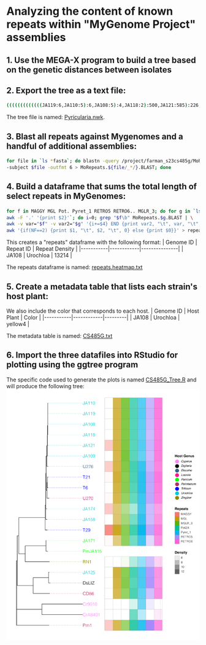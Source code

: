 # Analyzing the content of known repeats within "MyGenome Project" assemblies

## 1. Use the MEGA-X program to build a tree based on the genetic distances between isolates

## 2. Export the tree as a text file:
```bash
(((((((((((((JA119:6,JA110:5):6,JA108:5):4,JA118:2):500,JA121:585):226,JA109:597):976,U276:2399):1124,(U270:3766,(T6:1250,T21:1508):525):1539):534,JA174:2084):303,JA158:2502):906,T29:3893):45785,(RN1:42154,(PmJA115:2973,JA171:-640):36140):11131):2657,(CD86:28728,(DsLIZ:2934,JA125:-1036):26840):27698):1184,Pm1:56414,(CrA8401:70532,Cr9010:70452):43950);
```
The tree file is named: [Pyricularia.nwk](/Pyricularia.nwk).
## 3. Blast all repeats against Mygenomes and a handful of additional assemblies:
```bash
for file in `ls *fasta`; do blastn -query /project/farman_s23cs485g/MoRepeats.fasta \
-subject $file -outfmt 6 > MoRepeats.${file/_*/}.BLAST; done
```
## 4. Build a dataframe that sums the total length of select repeats in MyGenomes:
```bash
for f in MAGGY MGL Pot. Pyret_1 RETRO5 RETRO6.. MGLR_3; do for g in `ls *BLAST | \
awk -F '.' '{print $2}'`; do i=0; grep "$f\b" MoRepeats.$g.BLAST | \
awk -v var="$f" -v var2="$g" '{i+=$4} END {print var2, "\t", var, "\t", i}'; done; done |\
awk '{if(NF==2) {print $1, "\t", $2, "\t", 0} else {print $0}}' > repeats.heatmap.txt
```
This creates a "repeats" dataframe with the following format:
| Genome ID | Repeat ID | Repeat Density |
|-----------|------------|---------------|
|  JA108    |  Urochloa  |    13214      |

The repeats dataframe is named: [repeats.heatmap.txt](/repeats.heatmap.txt)


## 5. Create a metadata table that lists each strain's host plant:
We also include the color that corresponds to each host. 
| Genome ID | Host Plant |  Color  |
|-----------|------------|---------|
|  JA108    |  Urochloa  | yellow4 |

The metadata table is named: [CS485G.txt](/CS485G.txt)

## 6. Import the three datafiles into RStudio for plotting using the ggtree program
The specific code used to generate the plots is named [CS485G_Tree.R](/CS485G_Tree.R) and will produce the following tree:
![PyriculariaRepeatsTree.png](/PyriculariaRepeatsTree.png)

